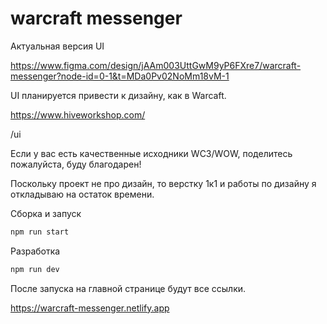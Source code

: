 # warcraft messenger

Актуальная версия UI 

https://www.figma.com/design/jAAm003UttGwM9yP6FXre7/warcraft-messenger?node-id=0-1&t=MDa0Pv02NoMm18vM-1

UI планируется привести к дизайну, как в Warcaft.

https://www.hiveworkshop.com/

/ui

Если у вас есть качественные исходники WC3/WOW, поделитесь пожалуйста, буду благодарен!

Поскольку проект не про дизайн, то верстку 1к1 и работы по дизайну я откладываю на остаток времени.

Сборка и запуск
```bash
npm run start
```

Разработка
```bash
npm run dev
```

После запуска на главной странице будут все ссылки.

https://warcraft-messenger.netlify.app
